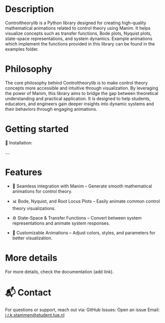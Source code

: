 # Description
Controltheorylib is a Python library designed for creating high-quality mathematical animations related to control theory using Manim. It helps visualize concepts such as transfer functions, Bode plots, Nyquist plots, state-space representations, and system dynamics. Example animations which implement the functions provided in this library can be found in the examples folder. 

# Philosophy
The core philosophy behind Controltheorylib is to make control theory concepts more accessible and intuitive through visualization. By leveraging the power of Manim, this library aims to bridge the gap between theoretical understanding and practical application. It is designed to help students, educators, and engineers gain deeper insights into dynamic systems and their behaviors through engaging animations.

# Getting started
🚀 Installation:


....

 # Features

+ 🎥 Seamless integration with Manim – Generate smooth mathematical animations for control theory.

+ 📊 Bode, Nyquist, and Root Locus Plots – Easily animate common control theory visualizations.

+ ⚙️ State-Space & Transfer Functions – Convert between system representations and animate system responses.

+ 🔧 Customizable Animations – Adjust colors, styles, and parameters for better visualization.


# More details
For more details, check the documentation (add link).


# 📬 Contact
For questions or support, reach out via:
GitHub Issues: Open an issue
Email: j.r.k.stammen@student.tue.nl

